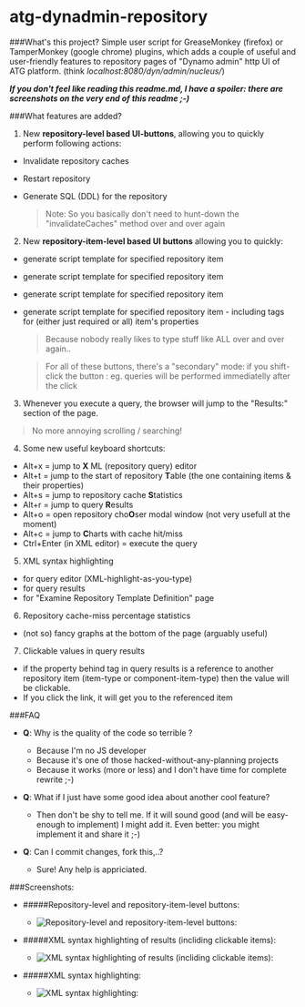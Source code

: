 atg-dynadmin-repository
=======================

###What's this project?
Simple user script for GreaseMonkey (firefox) or TamperMonkey (google chrome) plugins, which adds a couple of useful and user-friendly features
to repository pages of "Dynamo admin" http UI of ATG platform. (think *localhost:8080/dyn/admin/nucleus/*)

**_If you don't feel like reading this readme.md, I have a spoiler: there are screenshots on the very end of this readme ;-)_**

###What features are added?

1. New **repository-level based UI-buttons**, allowing you to quickly perform following actions:
  * Invalidate repository caches
  * Restart repository
  * Generate SQL (DDL) for the repository
    
    > Note: So you basically don't need to hunt-down the "invalidateCaches" method over and over again

2. New **repository-item-level based UI buttons** allowing you to quickly:
  * generate <query-items> script template for specified repository item 
  * generate <add-item> script template for specified repository item
  * generate <remove-item> script template for specified repository item
  * generate <add-item> script template for specified repository item - including <set-property> tags for (either just required or all) item's properties  

    > Because nobody really likes to type stuff like  <query-items item-descriptor="category">ALL</query-items> over and over again.. 
    
    > For all of these buttons, there's a "secondary" mode: if you shift-click the button : eg. queries will be performed immediatelly after the click

3. Whenever you execute a query, the browser will jump to the "Results:" section of the page. 
  >No more annoying scrolling / searching!

4. Some new useful keyboard shortcuts:
  * Alt+x = jump to **X** ML (repository query) editor
  * Alt+t = jump to the start of repository **T**able (the one containing items & their properties)
  * Alt+s = jump to repository cache **S**tatistics
  * Alt+r = jump to query **R**esults
  * Alt+o = open repository cho**O**ser modal window (not very usefull at the moment)
  * Alt+c = jump to **C**harts with cache hit/miss
  * Ctrl+Enter (in XML editor) = execute the query

5. XML syntax highlighting 
  * for query editor (XML-highlight-as-you-type)
  * for query results
  * for "Examine Repository Template Definition" page 
   
6. Repository cache-miss percentage statistics 
  * (not so) fancy graphs at the bottom of the page (arguably useful)

7. Clickable values in query results
  * if the property behind <set-property> tag in query results is a reference to another repository item (item-type or component-item-type) then the value will be clickable. 
  * If you click the link, it will get you to the referenced item
   

###FAQ
  * **Q**: Why is the quality of the code so terrible ? 
  
    * Because I'm no JS developer
    * Because it's one of those hacked-without-any-planning projects
    * Because it works (more or less) and I don't have time for complete rewrite ;-)
    
  * **Q**: What if I just have some good idea about another cool feature?
  
    * Then don't be shy to tell me. If it will sound good (and will be easy-enough to implement) I might add it. Even better: you might implement it and share it ;-)

  * **Q**: Can I commit changes, fork this,..?
    
    * Sure! Any help is appriciated.

###Screenshots:
* #####Repository-level and repository-item-level buttons:
  * ![Repository-level and repository-item-level buttons:](https://raw.githubusercontent.com/brdloush/atg-dynadmin-repository/master/doc/images/helper-buttons.png)

* #####XML syntax highlighting of results (incliding clickable items):
  * ![XML syntax highlighting of results (incliding clickable items):](https://raw.githubusercontent.com/brdloush/atg-dynadmin-repository/master/doc/images/search-result.png)

* #####XML syntax highlighting:
  * ![XML syntax highlighting:](https://raw.githubusercontent.com/brdloush/atg-dynadmin-repository/master/doc/images/xml-highlighting.png)


